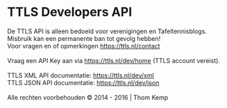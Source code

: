 # TTLS Developers API
De TTLS API is alleen bedoeld voor verenigingen en Tafeltennisblogs.<br />
Misbruik kan een permanente ban tot gevolg hebben!<br />
Voor vragen en of opmerkingen https://ttls.nl/contact<br />
<br />
Vraag een API Key aan via https://ttls.nl/dev/home (TTLS account vereist).<br />
<br />
TTLS XML API documentatie: https://ttls.nl/dev/xml<br />
TTLS JSON API documentatie: https://ttls.nl/dev/json<br />
<br />
Alle rechten voorbehouden © 2014 - 2016 | Thom Kemp<br />

